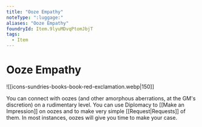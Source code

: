```yaml
---
title: "Ooze Empathy"
noteType: ":luggage:"
aliases: "Ooze Empathy"
foundryId: Item.9lyuMDvqPtomJbjT
tags:
  - Item
---
```


# Ooze Empathy
![[icons-sundries-books-book-red-exclamation.webp|150]]

You can connect with oozes (and other amorphous aberrations, at the GM's discretion) on a rudimentary level. You can use Diplomacy to [[Make an Impression]] on oozes and to make very simple [[Request|Requests]] of them. In most instances, oozes will give you time to make your case.
